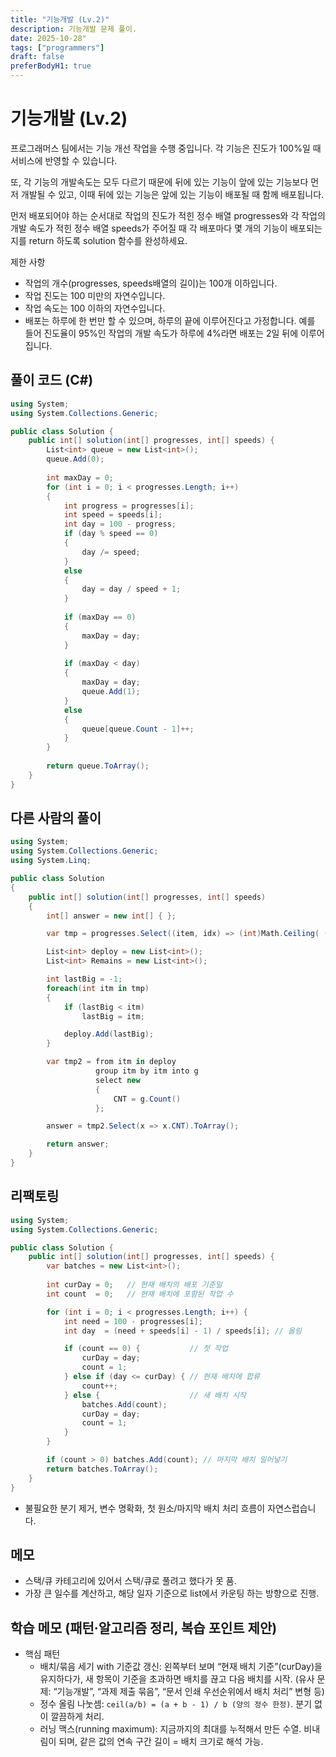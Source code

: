 ```yaml
---
title: "기능개발 (Lv.2)"
description: 기능개발 문제 풀이.
date: 2025-10-28"
tags: ["programmers"]
draft: false
preferBodyH1: true
---
```


# 기능개발 (Lv.2)

프로그래머스 팀에서는 기능 개선 작업을 수행 중입니다. 각 기능은 진도가 100%일 때 서비스에 반영할 수 있습니다.

또, 각 기능의 개발속도는 모두 다르기 때문에 뒤에 있는 기능이 앞에 있는 기능보다 먼저 개발될 수 있고, 이때 뒤에 있는 기능은 앞에 있는 기능이 배포될 때 함께 배포됩니다.

먼저 배포되어야 하는 순서대로 작업의 진도가 적힌 정수 배열 progresses와 각 작업의 개발 속도가 적힌 정수 배열 speeds가 주어질 때 각 배포마다 몇 개의 기능이 배포되는지를 return 하도록 solution 함수를 완성하세요.

제한 사항

- 작업의 개수(progresses, speeds배열의 길이)는 100개 이하입니다.
- 작업 진도는 100 미만의 자연수입니다.
- 작업 속도는 100 이하의 자연수입니다.
- 배포는 하루에 한 번만 할 수 있으며, 하루의 끝에 이루어진다고 가정합니다. 예를 들어 진도율이 95%인 작업의 개발 속도가 하루에 4%라면 배포는 2일 뒤에 이루어집니다.

## 풀이 코드 (C#)

```csharp
using System;
using System.Collections.Generic;

public class Solution {
    public int[] solution(int[] progresses, int[] speeds) {
        List<int> queue = new List<int>();
        queue.Add(0);
        
        int maxDay = 0;
        for (int i = 0; i < progresses.Length; i++)
        {
            int progress = progresses[i];
            int speed = speeds[i];
            int day = 100 - progress;
            if (day % speed == 0)
            {
                day /= speed;
            }
            else
            {
                day = day / speed + 1;
            }
        
            if (maxDay == 0)
            {
                maxDay = day;
            }
            
            if (maxDay < day)
            {
                maxDay = day;
                queue.Add(1);                
            }
            else
            {
                queue[queue.Count - 1]++;
            }
        }
        
        return queue.ToArray();
    }
}
```

## 다른 사람의 풀이

```csharp
using System;
using System.Collections.Generic;
using System.Linq;

public class Solution
{
    public int[] solution(int[] progresses, int[] speeds)
    {
        int[] answer = new int[] { };

        var tmp = progresses.Select((item, idx) => (int)Math.Ceiling( (double)(100 - item) / speeds[idx] ));

        List<int> deploy = new List<int>();
        List<int> Remains = new List<int>();

        int lastBig = -1;
        foreach(int itm in tmp)
        {
            if (lastBig < itm)
                lastBig = itm;

            deploy.Add(lastBig);
        }

        var tmp2 = from itm in deploy
                   group itm by itm into g
                   select new
                   {
                       CNT = g.Count()
                   };

        answer = tmp2.Select(x => x.CNT).ToArray();

        return answer;
    }
}
```

## 리팩토링

```csharp
using System;
using System.Collections.Generic;

public class Solution {
    public int[] solution(int[] progresses, int[] speeds) {
        var batches = new List<int>();
        
        int curDay = 0;   // 현재 배치의 배포 기준일
        int count  = 0;   // 현재 배치에 포함된 작업 수

        for (int i = 0; i < progresses.Length; i++) {
            int need = 100 - progresses[i];
            int day  = (need + speeds[i] - 1) / speeds[i]; // 올림

            if (count == 0) {           // 첫 작업
                curDay = day;
                count = 1;
            } else if (day <= curDay) { // 현재 배치에 합류
                count++;
            } else {                    // 새 배치 시작
                batches.Add(count);
                curDay = day;
                count = 1;
            }
        }

        if (count > 0) batches.Add(count); // 마지막 배치 밀어넣기
        return batches.ToArray();
    }
}
```

- 불필요한 분기 제거, 변수 명확화, 첫 원소/마지막 배치 처리 흐름이 자연스럽습니다.

## 메모

- 스택/큐 카테고리에 있어서 스택/큐로 풀려고 했다가 못 품.
- 가장 큰 일수를 계산하고, 해당 일자 기준으로 list에서 카운팅 하는 방향으로 진행.

## 학습 메모 (패턴·알고리즘 정리, 복습 포인트 제안)

- 핵심 패턴
  - 배치/묶음 세기 with 기준값 갱신: 왼쪽부터 보며 “현재 배치 기준”(curDay)을 유지하다가, 새 항목이 기준을 초과하면 배치를 끊고 다음 배치를 시작. (유사 문제: “기능개발”, “과제 제출 묶음”, “문서 인쇄 우선순위에서 배치 처리” 변형 등)
  - 정수 올림 나눗셈: `ceil(a/b) = (a + b - 1) / b (양의 정수 한정)`. 분기 없이 깔끔하게 처리.
  - 러닝 맥스(running maximum): 지금까지의 최대를 누적해서 만든 수열. 비내림이 되며, 같은 값의 연속 구간 길이 = 배치 크기로 해석 가능.
  